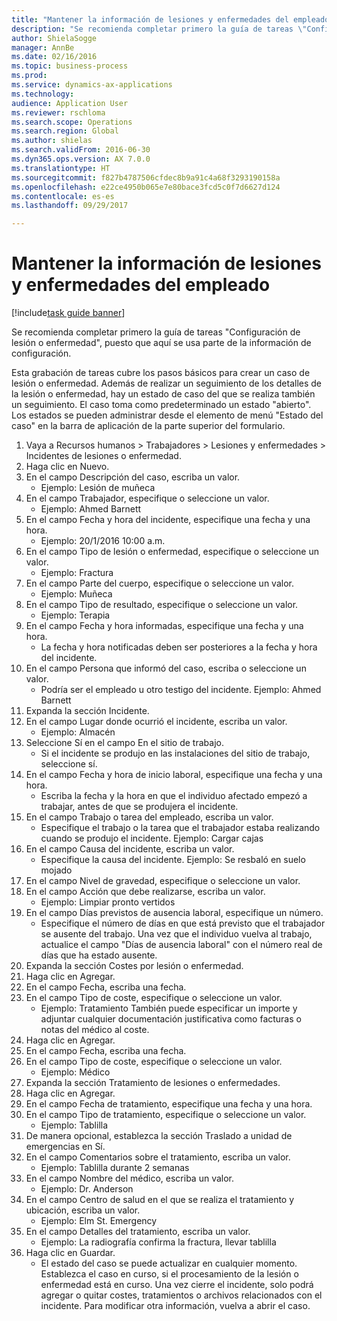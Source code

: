 ```yaml
--- 
title: "Mantener la información de lesiones y enfermedades del empleado"
description: "Se recomienda completar primero la guía de tareas \"Configuración de lesión o enfermedad\", puesto que aquí se usa parte de la información de configuración."
author: ShielaSogge
manager: AnnBe
ms.date: 02/16/2016
ms.topic: business-process
ms.prod: 
ms.service: dynamics-ax-applications
ms.technology: 
audience: Application User
ms.reviewer: rschloma
ms.search.scope: Operations
ms.search.region: Global
ms.author: shielas
ms.search.validFrom: 2016-06-30
ms.dyn365.ops.version: AX 7.0.0
ms.translationtype: HT
ms.sourcegitcommit: f827b4787506cfdec8b9a91c4a68f3293190158a
ms.openlocfilehash: e22ce4950b065e7e80bace3fcd5c0f7d6627d124
ms.contentlocale: es-es
ms.lasthandoff: 09/29/2017

---
```

# <a name="maintain-employee-injury-and-illness-information"></a>Mantener la información de lesiones y enfermedades del empleado

[!include[task guide banner](../../includes/task-guide-banner.md)]

Se recomienda completar primero la guía de tareas "Configuración de lesión o enfermedad", puesto que aquí se usa parte de la información de configuración. 



Esta grabación de tareas cubre los pasos básicos para crear un caso de lesión o enfermedad. Además de realizar un seguimiento de los detalles de la lesión o enfermedad, hay un estado de caso del que se realiza también un seguimiento.  El caso toma como predeterminado un estado "abierto".  Los estados se pueden administrar desde el elemento de menú "Estado del caso" en la barra de aplicación de la parte superior del formulario.

1. Vaya a Recursos humanos > Trabajadores > Lesiones y enfermedades > Incidentes de lesiones o enfermedad.
2. Haga clic en Nuevo.
3. En el campo Descripción del caso, escriba un valor.
    * Ejemplo: Lesión de muñeca  
4. En el campo Trabajador, especifique o seleccione un valor.
    * Ejemplo: Ahmed Barnett  
5. En el campo Fecha y hora del incidente, especifique una fecha y una hora.
    * Ejemplo: 20/1/2016 10:00 a.m.  
6. En el campo Tipo de lesión o enfermedad, especifique o seleccione un valor.
    * Ejemplo: Fractura  
7. En el campo Parte del cuerpo, especifique o seleccione un valor.
    * Ejemplo: Muñeca  
8. En el campo Tipo de resultado, especifique o seleccione un valor.
    * Ejemplo: Terapia  
9. En el campo Fecha y hora informadas, especifique una fecha y una hora.
    * La fecha y hora notificadas deben ser posteriores a la fecha y hora del incidente.  
10. En el campo Persona que informó del caso, escriba o seleccione un valor.
    * Podría ser el empleado u otro testigo del incidente.  Ejemplo: Ahmed Barnett  
11. Expanda la sección Incidente.
12. En el campo Lugar donde ocurrió el incidente, escriba un valor.
    * Ejemplo: Almacén  
13. Seleccione Sí en el campo En el sitio de trabajo.
    * Si el incidente se produjo en las instalaciones del sitio de trabajo, seleccione sí.  
14. En el campo Fecha y hora de inicio laboral, especifique una fecha y una hora.
    * Escriba la fecha y la hora en que el individuo afectado empezó a trabajar, antes de que se produjera el incidente.  
15. En el campo Trabajo o tarea del empleado, escriba un valor.
    * Especifique el trabajo o la tarea que el trabajador estaba realizando cuando se produjo el incidente.  Ejemplo: Cargar cajas  
16. En el campo Causa del incidente, escriba un valor.
    * Especifique la causa del incidente.  Ejemplo: Se resbaló en suelo mojado  
17. En el campo Nivel de gravedad, especifique o seleccione un valor.
18. En el campo Acción que debe realizarse, escriba un valor.
    * Ejemplo: Limpiar pronto vertidos  
19. En el campo Días previstos de ausencia laboral, especifique un número.
    * Especifique el número de días en que está previsto que el trabajador se ausente del trabajo.  Una vez que el individuo vuelva al trabajo, actualice el campo "Días de ausencia laboral" con el número real de días que ha estado ausente.  
20. Expanda la sección Costes por lesión o enfermedad.
21. Haga clic en Agregar.
22. En el campo Fecha, escriba una fecha.
23. En el campo Tipo de coste, especifique o seleccione un valor.
    * Ejemplo: Tratamiento También puede especificar un importe y adjuntar cualquier documentación justificativa como facturas o notas del médico al coste.  
24. Haga clic en Agregar.
25. En el campo Fecha, escriba una fecha.
26. En el campo Tipo de coste, especifique o seleccione un valor.
    * Ejemplo: Médico  
27. Expanda la sección Tratamiento de lesiones o enfermedades.
28. Haga clic en Agregar.
29. En el campo Fecha de tratamiento, especifique una fecha y una hora.
30. En el campo Tipo de tratamiento, especifique o seleccione un valor.
    * Ejemplo: Tablilla  
31. De manera opcional, establezca la sección Traslado a unidad de emergencias en Sí.
32. En el campo Comentarios sobre el tratamiento, escriba un valor.
    * Ejemplo: Tablilla durante 2 semanas  
33. En el campo Nombre del médico, escriba un valor.
    * Ejemplo: Dr. Anderson  
34. En el campo Centro de salud en el que se realiza el tratamiento y ubicación, escriba un valor.
    * Ejemplo: Elm St. Emergency  
35. En el campo Detalles del tratamiento, escriba un valor.
    * Ejemplo: La radiografía confirma la fractura, llevar tablilla  
36. Haga clic en Guardar.
    * El estado del caso se puede actualizar en cualquier momento.  Establezca el caso en curso, si el procesamiento de la lesión o enfermedad está en curso.  Una vez cierre el incidente, solo podrá agregar o quitar costes, tratamientos o archivos relacionados con el incidente.  Para modificar otra información, vuelva a abrir el caso.  


